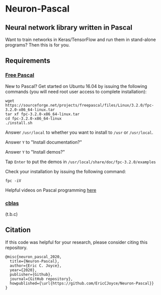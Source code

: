 # Neuron-Pascal
## Neural network library written in Pascal

Want to train networks in Keras/TensorFlow and run them in stand-alone programs? Then this is for you.

## Requirements
### [Free Pascal](https://www.freepascal.org/)

New to Pascal? Get started on Ubuntu 16.04 by issuing the following commands (you will need root user access to complete installation):
```
wget https://sourceforge.net/projects/freepascal/files/Linux/3.2.0/fpc-3.2.0-x86_64-linux.tar
tar xf fpc-3.2.0-x86_64-linux.tar
cd fpc-3.2.0-x86_64-linux
./install.sh
```
Answer `/usr/local` to whether you want to install to `/usr` or `/usr/local`.

Answer `Y` to "Install documentation?"

Answer `Y` to "Install demos?"

Tap `Enter` to put the demos in `/usr/local/share/doc/fpc-3.2.0/examples`

Check your installation by issuing the following command:
```
fpc -iV
```
Helpful videos on Pascal programming [here](https://wiki.freepascal.org/Free_Pascal_videos)

### [cblas](https://github.com/clairvoyant/cblas)
(t.b.c)

## Citation

If this code was helpful for your research, please consider citing this repository.

```
@misc{neuron_pascal_2020,
  title={Neuron-Pascal},
  author={Eric C. Joyce},
  year={2020},
  publisher={Github},
  journal={GitHub repository},
  howpublished={\url{https://github.com/EricCJoyce/Neuron-Pascal}}
}
```
